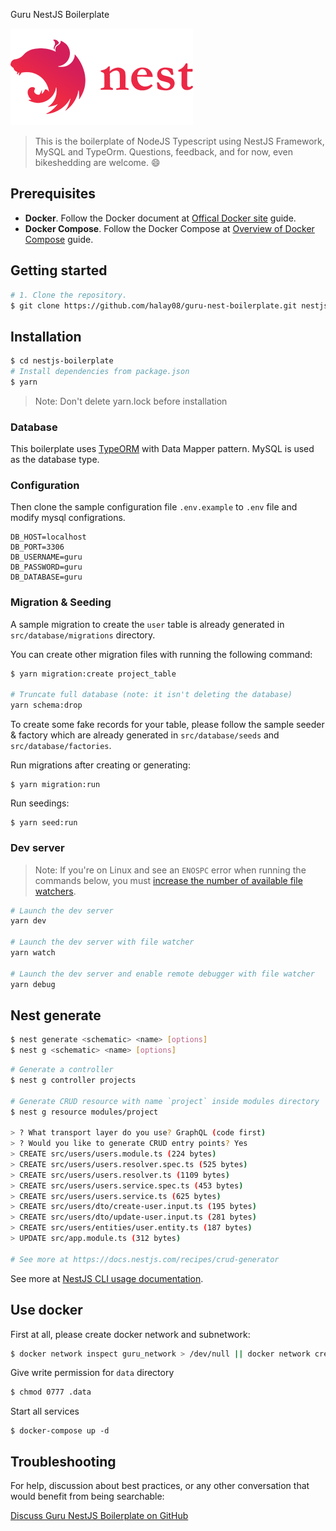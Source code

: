 Guru NestJS Boilerplate

[![Guru NestJS](./nest-logo.png)](https://github.com/nestjs/nest)

> This is the boilerplate of NodeJS Typescript using NestJS Framework, MySQL and TypeOrm. Questions, feedback, and for now, even bikeshedding are welcome. 😄

## Prerequisites

* **Docker**. Follow the Docker document at [Offical Docker site](https://docs.docker.com/ "Docker document") guide.
* **Docker Compose**. Follow the Docker Compose at [Overview of Docker Compose](https://docs.docker.com/compose/ "Overview of Docker Compose") guide.

## Getting started

```bash
# 1. Clone the repository.
$ git clone https://github.com/halay08/guru-nest-boilerplate.git nestjs-boilerplate
```

## Installation

```bash
$ cd nestjs-boilerplate
# Install dependencies from package.json
$ yarn
```

> Note: Don't delete yarn.lock before installation

### Database

This boilerplate uses [TypeORM](https://github.com/typeorm/typeorm) with Data Mapper pattern. MySQL is used as the database type.

### Configuration

Then clone the sample configuration file `.env.example` to `.env` file and modify mysql configrations.

```env
DB_HOST=localhost
DB_PORT=3306
DB_USERNAME=guru
DB_PASSWORD=guru
DB_DATABASE=guru
```

### Migration & Seeding

A sample migration to create the `user` table is already generated in `src/database/migrations` directory.

You can create other migration files with running the following command:

```sh
$ yarn migration:create project_table

# Truncate full database (note: it isn't deleting the database)
yarn schema:drop
```

To create some fake records for your table, please follow the sample seeder & factory which are already generated in `src/database/seeds` and `src/database/factories`.

Run migrations after creating or generating:

```
$ yarn migration:run
```

Run seedings:

```
$ yarn seed:run
```

### Dev server

> Note: If you're on Linux and see an `ENOSPC` error when running the commands below, you must [increase the number of available file watchers](https://stackoverflow.com/questions/22475849/node-js-error-enospc#answer-32600959).

```sh
# Launch the dev server
yarn dev

# Launch the dev server with file watcher
yarn watch

# Launch the dev server and enable remote debugger with file watcher
yarn debug
```

## Nest generate

```sh
$ nest generate <schematic> <name> [options]
$ nest g <schematic> <name> [options]
```

``` sh
# Generate a controller
$ nest g controller projects

# Generate CRUD resource with name `project` inside modules directory
$ nest g resource modules/project

> ? What transport layer do you use? GraphQL (code first)
> ? Would you like to generate CRUD entry points? Yes
> CREATE src/users/users.module.ts (224 bytes)
> CREATE src/users/users.resolver.spec.ts (525 bytes)
> CREATE src/users/users.resolver.ts (1109 bytes)
> CREATE src/users/users.service.spec.ts (453 bytes)
> CREATE src/users/users.service.ts (625 bytes)
> CREATE src/users/dto/create-user.input.ts (195 bytes)
> CREATE src/users/dto/update-user.input.ts (281 bytes)
> CREATE src/users/entities/user.entity.ts (187 bytes)
> UPDATE src/app.module.ts (312 bytes)

# See more at https://docs.nestjs.com/recipes/crud-generator
```

See more at [NestJS CLI usage documentation](https://docs.nestjs.com/cli/usages).

## Use docker

First at all,  please create docker network and subnetwork:

```sh
$ docker network inspect guru_network > /dev/null || docker network create --ipam-driver default --subnet=99.0.0.0/16 --attachable guru_network
```

Give write permission for `data` directory

```sh
$ chmod 0777 .data
```

Start all services

```
$ docker-compose up -d
```

## Troubleshooting

For help, discussion about best practices, or any other conversation that would benefit from being searchable:

[Discuss Guru NestJS Boilerplate on GitHub](https://github.com/halay08/guru-nest-boilerplate/discussions)
